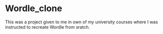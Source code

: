 # Wordle_clone

This was a project given to me in own of my university courses where I was instructed to recreate Wordle from sratch.
